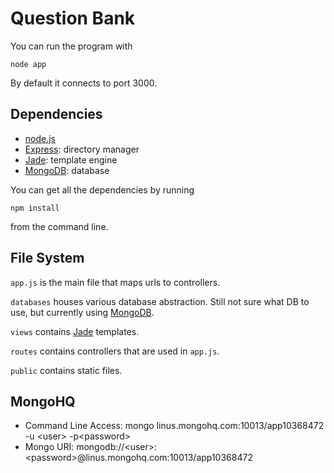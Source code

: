 Question Bank
=============

You can run the program with

    node app

By default it connects to port 3000.

Dependencies
------------

* [node.js](http://nodejs.org/)
* [Express](http://expressjs.com/guide.html): directory manager
* [Jade](http://naltatis.github.com/jade-syntax-docs/): template engine
* [MongoDB](http://www.mongodb.org/): database

You can get all the dependencies by running

    npm install

from the command line.

File System
-----------

`app.js` is the main file that maps urls to controllers.

`databases` houses various database abstraction. Still not sure what
DB to use, but currently using [MongoDB](http://www.mongodb.org/).

`views` contains [Jade](http://naltatis.github.com/jade-syntax-docs/) 
templates.

`routes` contains controllers that are used in `app.js`.

`public` contains static files.

MongoHQ
----------
* Command Line Access: mongo linus.mongohq.com:10013/app10368472 -u &lt;user> -p&lt;password>
* Mongo URI: mongodb://&lt;user>:&lt;password>@linus.mongohq.com:10013/app10368472
